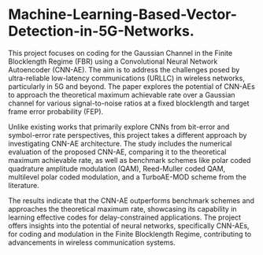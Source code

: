 # Machine-Learning-Based-Vector-Detection-in-5G-Networks.
This project focuses on coding for the Gaussian Channel in the Finite Blocklength Regime (FBR) using a Convolutional Neural Network Autoencoder (CNN-AE). The aim is to address the challenges posed by ultra-reliable low-latency communications (URLLC) in wireless networks, particularly in 5G and beyond. The paper explores the potential of CNN-AEs to approach the theoretical maximum achievable rate over a Gaussian channel for various signal-to-noise ratios at a fixed blocklength and target frame error probability (FEP).

Unlike existing works that primarily explore CNNs from bit-error and symbol-error rate perspectives, this project takes a different approach by investigating CNN-AE architecture. The study includes the numerical evaluation of the proposed CNN-AE, comparing it to the theoretical maximum achievable rate, as well as benchmark schemes like polar coded quadrature amplitude modulation (QAM), Reed-Muller coded QAM, multilevel polar coded modulation, and a TurboAE-MOD scheme from the literature.

The results indicate that the CNN-AE outperforms benchmark schemes and approaches the theoretical maximum rate, showcasing its capability in learning effective codes for delay-constrained applications. The project offers insights into the potential of neural networks, specifically CNN-AEs, for coding and modulation in the Finite Blocklength Regime, contributing to advancements in wireless communication systems.
